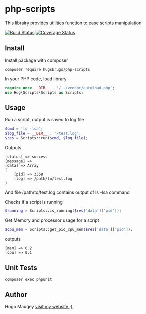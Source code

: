 # php-scripts

This librairy provides utilities function to ease scripts manipulation

[![Build Status](https://travis-ci.org/hugsbrugs/php-scripts.svg?branch=master)](https://travis-ci.org/hugsbrugs/php-scripts)
[![Coverage Status](https://coveralls.io/repos/github/hugsbrugs/php-scripts/badge.svg?branch=master)](https://coveralls.io/github/hugsbrugs/php-scripts?branch=master)

## Install

Install package with composer
```
composer require hugsbrugs/php-scripts
```

In your PHP code, load library
```php
require_once __DIR__ . '/../vendor/autoload.php';
use Hug\Scripts\Scripts as Scripts;
```

## Usage

Run a script, output is saved to log file
```php
$cmd = 'ls -lsa';
$log_file = __DIR__ . '/test.log';
$res = Scripts::run($cmd, $log_file);
```
Outputs
```
[status] => success
[message] => 
[data] => Array
(
    [pid] => 3358
    [log] => /path/to/test.log
)
```
And file /path/to/test.log contains output of ls -lsa command


Checks if a script is running
```php
$running = Scripts::is_running($res['data']['pid']);
```

Get Memory and processor usage for a script
```php
$cpu_mem = Scripts::get_pid_cpu_mem($res['data']['pid']);
```
outputs
```
[mem] => 0.2
[cpu] => 0.1
```

## Unit Tests

```
composer exec phpunit
```

## Author

Hugo Maugey [visit my website ;)](https://hugo.maugey.fr)

